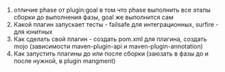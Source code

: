 1) отличие phase от plugin:goal в том что phase выполнить все этапы сборки до выполнения фазы, goal же выполнится сам
2) Какой плагин запускает тесты - failsafe для интеграционных, surfire - для юнитных
3) Как сделать свой плагин - создать pom.xml для плагина, создать mojo (зависимости maven-plugin-api и maven-plugin-annotation)
4) Как запустить плагины до или после сборки (заюзать в фазы до и после нужной, в plugin mangment) 